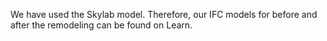 We have used the Skylab model. Therefore, our IFC models for before and after the remodeling can be found on Learn.

